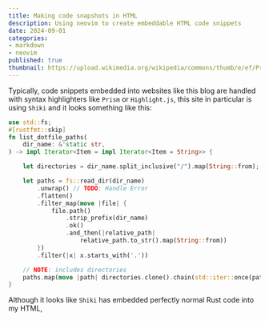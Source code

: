 ```yaml
---
title: Making code snapshots in HTML
description: Using neovim to create embeddable HTML code snippets
date: 2024-09-01
categories: 
- markdown
- neovim
published: true
thumbnail: https://upload.wikimedia.org/wikipedia/commons/thumb/e/ef/Programming_code.jpg/800px-Programming_code.jpg?20211217210447
---
```

<script>
  import code from "$code/code.html?raw";
  import CodeSnippet from "$molecules/CodeSnippet.svelte";
</script>
Typically, code snippets embedded into websites like this blog are handled with syntax highlighters like `Prism` or `Highlight.js`, this site in particular is using `Shiki` and it looks something like this:
```rust 
use std::fs;
#[rustfmt::skip]
fn list_dotfile_paths(
    dir_name: &'static str,
) -> impl Iterator<Item = impl Iterator<Item = String>> {

    let directories = dir_name.split_inclusive("/").map(String::from);

    let paths = fs::read_dir(dir_name)
        .unwrap() // TODO: Handle Error
        .flatten()
        .filter_map(move |file| {
            file.path()
                .strip_prefix(dir_name)
                .ok()
                .and_then(|relative_path| 
                    relative_path.to_str().map(String::from))
        })
        .filter(|x| x.starts_with('.'))

    // NOTE: includes directories
    paths.map(move |path| directories.clone().chain(std::iter::once(path)))
}
```
Although it looks like `Shiki` has embedded perfectly normal Rust code into my HTML, 

<CodeSnippet content={code} />
